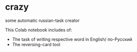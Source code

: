 # crazy
some automatic russian-task creator

This Colab notebook includes of:
  - The task of writing respective word in English/ по-Русский
  - The reversing-card tool
  
